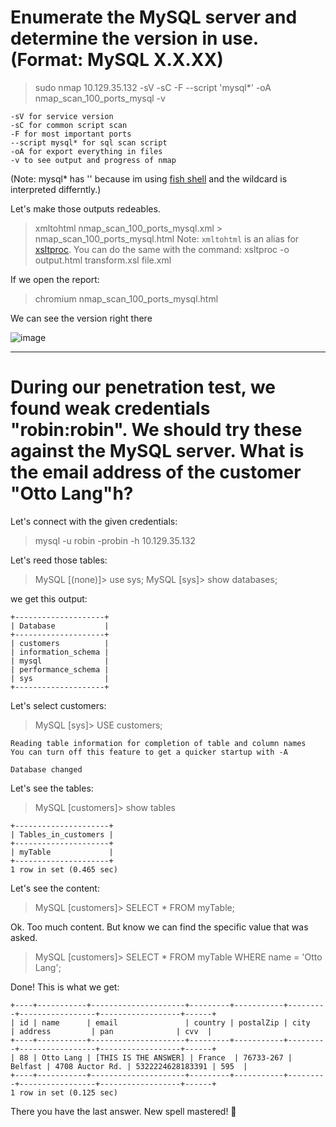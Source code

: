 # Enumerate the MySQL server and determine the version in use. (Format: MySQL X.X.XX)
> sudo nmap 10.129.35.132 -sV -sC -F --script 'mysql*' -oA nmap_scan_100_ports_mysql -v

    -sV for service version
    -sC for common script scan
    -F for most important ports
    --script mysql* for sql scan script
    -oA for export everything in files
    -v to see output and progress of nmap

(Note: mysql* has '' because im using [fish shell](https://fishshell.com/docs/current/language.html#expand-wildcard) and the wildcard is interpreted differntly.)

Let's make those outputs redeables. 

> xmltohtml nmap_scan_100_ports_mysql.xml > nmap_scan_100_ports_mysql.html
Note: `xmltohtml` is an alias for [xsltproc](https://github.com/ilyar/xsltproc/blob/main/README.md). You can do the same with the command: xsltproc -o output.html transform.xsl file.xml

If we open the report: 

> chromium nmap_scan_100_ports_mysql.html

We can see the version right there

![image](https://github.com/user-attachments/assets/4dee6a19-9cfa-4252-9de7-25636d7d40ce)

--- 

# During our penetration test, we found weak credentials "robin:robin". We should try these against the MySQL server. What is the email address of the customer "Otto Lang"h?

Let's connect with the given credentials:

> mysql -u robin -probin -h 10.129.35.132

Let's reed those tables:

> MySQL [(none)]> use sys;
> MySQL [sys]> show databases;

we get this output:
    
    +--------------------+
    | Database           |
    +--------------------+
    | customers          |
    | information_schema |
    | mysql              |
    | performance_schema |
    | sys                |
    +--------------------+
    
Let's select customers:
> MySQL [sys]> USE customers;

    Reading table information for completion of table and column names
    You can turn off this feature to get a quicker startup with -A
    
    Database changed

Let's see the tables:

> MySQL [customers]> show tables

    +---------------------+
    | Tables_in_customers |
    +---------------------+
    | myTable             |
    +---------------------+
    1 row in set (0.465 sec)

Let's see the content: 

> MySQL [customers]> SELECT * FROM myTable;

Ok. Too much content. But know we can find the specific value that was asked. 

> MySQL [customers]> SELECT * FROM myTable WHERE name = 'Otto Lang';

Done! This is what we get:

    +----+-----------+---------------------+---------+-----------+---------+-----------------+------------------+------+
    | id | name      | email               | country | postalZip | city    | address         | pan              | cvv  |
    +----+-----------+---------------------+---------+-----------+---------+-----------------+------------------+------+
    | 88 | Otto Lang | [THIS IS THE ANSWER] | France  | 76733-267 | Belfast | 4708 Auctor Rd. | 5322224628183391 | 595  |
    +----+-----------+---------------------+---------+-----------+---------+-----------------+------------------+------+
    1 row in set (0.125 sec)

There you have the last answer. New spell mastered! 🧙
